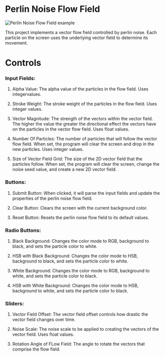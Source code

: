 Perlin Noise Flow Field
=======================

![Perlin Noise Flow Field example](https://media.giphy.com/media/ck5Xl3NH0iosG9Kp3O/giphy.gif)

This project implements a vector flow field controlled by perlin noise. Each
particle on the screen uses the underlying vector field to determine its 
movement. 

Controls
========

### Input Fields:

1. Alpha Value: The alpha value of the particles in the flow field. Uses integervalues.

2. Stroke Weight: The stroke weight of the particles in the flow field. Uses integer values.

3. Vector Magnitude: The strength of the vectors within the vector field. The higher the value the greater
the directional effect the vectors have on the particles in the vector flow field. Uses float values.

4. Number Of Particles: The number of particles that will follow the vector flow field. When set,
the program will clear the screen and drop in the new particles. Uses integer values.

5. Size of Vector Field Grid: The size of the 2D vector field that the particles follow. When set, the program
will clear the screen, change the noise seed value, and create a new 2D vector field.

### Buttons:
    
 1. Submit Button: When clicked, it will parse the input fields and update the properties of the perlin noise flow
 field.

 2. Clear Button: Clears the screen with the current background color.

 3. Reset Button: Resets the perlin noise flow field to its default values.

### Radio Buttons:
    
1. Black Background: Changes the color mode to RGB, background to black, and sets the particle color to white.

2. HSB with Black Background: Changes the color mode to HSB, background to black, and sets the particle color to white.

3. White Background: Changes the color mode to RGB, background to white, and sets the particle color to black.

4. HSB with White Background: Changes the color mode to HSB, background to white, and sets the particle color to black.

### Sliders:
    
1. Vector Field Offset: The vector field offset controls how drastic the vector field changes over time.

2. Noise Scale: The noise scale to be applied to creating the vectors of the vector field. Uses float values.

3. Rotation Angle of FLow Field: The angle to rotate the vectors that comprise the flow field.
